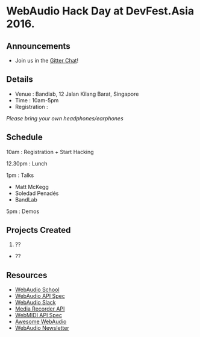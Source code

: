 # WebAudio Hack Day at DevFest.Asia 2016.

## Announcements

- Join us in the [Gitter Chat](https://gitter.im/notthetup/webaudiohackday-2016)!

## Details

- Venue : Bandlab, 12 Jalan Kilang Barat, Singapore
- Time : 10am-5pm
- Registration : 

_Please bring your own headphones/earphones_


## Schedule

10am : Registration + Start Hacking

12.30pm : Lunch

1pm : Talks 
  - Matt McKegg
  - Soledad Penadés
  - BandLab

5pm : Demos

## Projects Created

1. ??
- ??

## Resources

- [WebAudio School](https://mmckegg.github.io/web-audio-school/)
- [WebAudio API Spec](http://webaudio.github.io/web-audio-api/)
- [WebAudio Slack](https://web-audio-slackin.herokuapp.com/)
- [Media Recorder API](https://developer.mozilla.org/en-US/docs/Web/API/MediaStream_Recording_API)
- [WebMIDI API Spec](https://webaudio.github.io/web-midi-api/)
- [Awesome WebAudio](https://github.com/notthetup/awesome-webaudio)
- [WebAudio Newsletter](http://blog.chrislowis.co.uk/waw.html)

